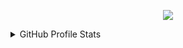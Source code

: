 <p align="center">
  <a href="https://github.com/DenverCoder1/readme-typing-svg"><img src="https://readme-typing-svg.demolab.com/?lines=Bienvenue+sur+mon+profil;Developpeur+Web+junior;&font=Fira%20Code&center=true&width=440&height=45&color=009B77&vCenter=true&size=22&pause=1000"></a>
</p>



<!-- ## languages & tools -->


<details> 
  <summary> GitHub Profile Stats</summary>
  <br/>
  
[![Anurag's GitHub stats](https://github-readme-stats.vercel.app/api?username=MartinDamien&theme=vue-dark&show_icons=true&border_radius=45&card_width=375px&hide_border=true&text_color=009B77)](https://github.com/anuraghazra/github-readme-stats)

[![GitHub Streak](https://streak-stats.demolab.com?user=MartinDamien&theme=vue-dark&hide_border=true&border_radius=45&locale=fr&fire=202020&currStreakNum=009B77&sideNums=009B77&currStreakLabel=009B77&sideLabels=009B77)](https://git.io/streak-stats)

</detail>
